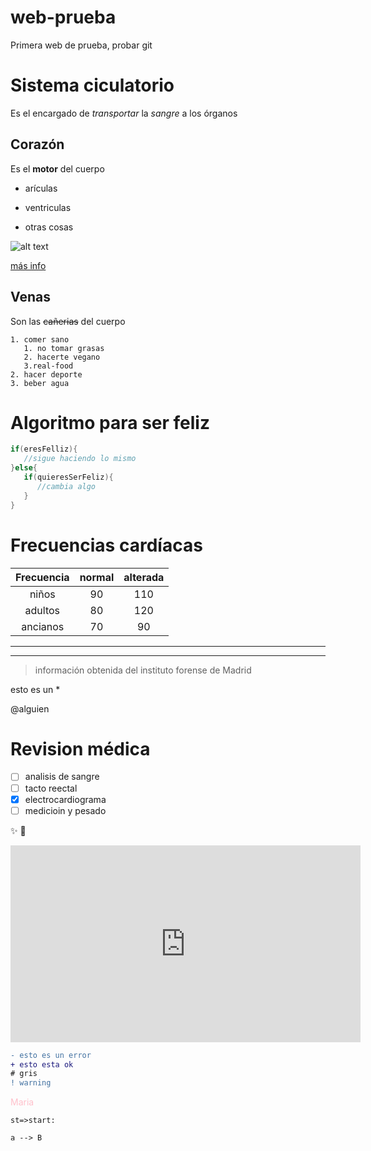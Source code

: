 # web-prueba
Primera web de prueba, probar git
# Sistema ciculatorio
Es el encargado de *transportar* la _sangre_ a los órganos

## Corazón
Es el **motor** del cuerpo
* arículas
- ventriculas
+ otras cosas

![alt text][foto]

 [más info](https://es.wikipedia.org/wiki/Coraz%C3%B3n_humano)

## Venas
Son las ~~cañerias~~ del cuerpo

    1. comer sano
       1. no tomar grasas
       2. hacerte vegano
       3.real-food 
    2. hacer deporte 
    3. beber agua 
   
[foto]:https://img.pixers.pics/pho(s3:400/FO/13/11/08/85/6/400_FO131108856_f8d6d3f5a052ca29ca1a4efe0ac3c4cf.jpg,400,400,jpg)/cortinas-opacas-diseno-grafico-lindo-del-corazon-decorativo-icono-ilustracion-vectorial.jpg.jpg

# Algoritmo para ser feliz
```java
if(eresFelliz){
   //sigue haciendo lo mismo
}else{
   if(quieresSerFeliz){
      //cambia algo
   }
}
```

# Frecuencias cardíacas
|Frecuencia | normal | alterada |
|:----------: | :---------:|:--------:|
|niños | 90 | 110 |
|adultos | 80 | 120 |
|ancianos | 70 | 90 |

---
***

>información obtenida del instituto forense de Madrid

esto es un \*

@alguien 

# Revision médica
 - [ ] analisis de sangre
 - [ ]  tacto reectal
 - [x]  electrocardiograma
 - [ ]  medicioin y pesado

:sparkles: :heartbeat:

<iframe width="560" height="315" src="https://www.youtube.com/embed/OgIRAjnnJzI" title="YouTube video player" frameborder="0" allow="accelerometer; autoplay; clipboard-write; encrypted-media; gyroscope; picture-in-picture" allowfullscreen></iframe>

```diff
- esto es un error
+ esto esta ok
# gris
! warning
````
<span style = "color:pink">Maria</span>

```flow
st=>start:
```

``` mermaid
a --> B
````
